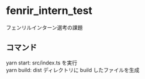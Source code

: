 # fenrir_intern_test

フェンリルインターン選考の課題

## コマンド

yarn start: src/index.ts を実行
<br>
yarn build: dist ディレクトリに build したファイルを生成
<br>
